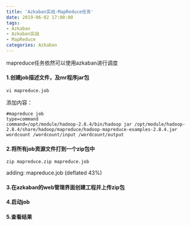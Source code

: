 ```yaml
---
title: 'Azkaban实战-MapReduce任务'
date: 2019-06-02 17:00:00
tags: 
- Azkaban
- Azkaban实战
- MapReduce
categories: Azkaban
---
```


mapreduce任务依然可以使用azkaban进行调度

#### 1.创建job描述文件，及mr程序jar包
```shell
vi mapreduce.job
```
添加内容：
```shell
#mapreduce job
type=command
command=/opt/module/hadoop-2.8.4/bin/hadoop jar /opt/module/hadoop-2.8.4/share/hadoop/mapreduce/hadoop-mapreduce-examples-2.8.4.jar wordcount /wordcount/input /wordcount/output
```

#### 2.将所有job资源文件打到一个zip包中
```shell
zip mapreduce.zip mapreduce.job 
```
  adding: mapreduce.job (deflated 43%)

#### 3.在azkaban的web管理界面创建工程并上传zip包

#### 4.启动job

#### 5.查看结果
